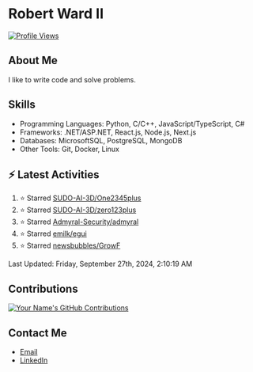 
# Robert Ward II

[![Profile Views](https://komarev.com/ghpvc/?username=Robert-W-Ward)](https://github.com/Robert-W-Ward)

## About Me
I like to write code and solve problems.

## Skills
- Programming Languages: Python, C/C++, JavaScript/TypeScript, C#
- Frameworks: .NET/ASP.NET, React.js, Node.js, Next.js
- Databases: MicrosoftSQL, PostgreSQL, MongoDB
- Other Tools: Git, Docker, Linux

## :zap: Latest Activities
<!--RECENT_ACTIVITY:start-->
1. ⭐ Starred [SUDO-AI-3D/One2345plus](https://github.com/SUDO-AI-3D/One2345plus)
2. ⭐ Starred [SUDO-AI-3D/zero123plus](https://github.com/SUDO-AI-3D/zero123plus)
3. ⭐ Starred [Admyral-Security/admyral](https://github.com/Admyral-Security/admyral)
4. ⭐ Starred [emilk/egui](https://github.com/emilk/egui)
5. ⭐ Starred [newsbubbles/GrowF](https://github.com/newsbubbles/GrowF)
<!--RECENT_ACTIVITY:end-->

<!--RECENT_ACTIVITY:last_update-->
Last Updated: Friday, September 27th, 2024, 2:10:19 AM
<!--RECENT_ACTIVITY:last_update_end-->

<!--END_SECTIN:activity-->
## Contributions
[![Your Name's GitHub Contributions](https://github-readme-streak-stats.herokuapp.com/?user=Robert-W-Ward&theme=radical)](https://github.com/your-username)

## Contact Me
- [Email](mailto:robertwesleyward2019@gmail.com)
- [LinkedIn](https://linkedin.com/in/https://www.linkedin.com/in/robert-ward-ii/)

